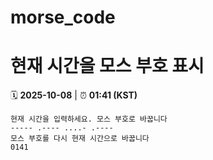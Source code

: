 # morse_code
# 현재 시간을 모스 부호 표시
<!-- MORSE_TIME_START -->
🗓️ **2025-10-08** | ⏰ **01:41 (KST)**

```
현재 시간을 입력하세요. 모스 부호로 바꿉니다
----- .---- ....- .----
모스 부호를 다시 현재 시간으로 바꿉니다
0141
```
<!-- MORSE_TIME_END -->
